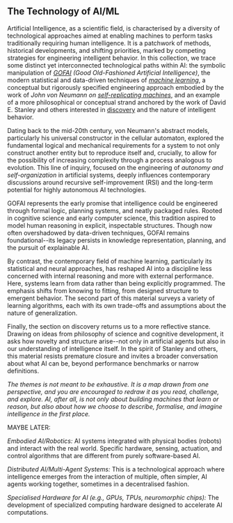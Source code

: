 
## The Technology of AI/ML

Artificial Intelligence, as a scientific field, is characterised by a diversity of technological
approaches aimed at enabling machines to perform tasks traditionally requiring human intelligence.
It is a patchwork of methods, historical developments, and shifting priorities, marked by competing
strategies for engineering intelligent behavior. In this collection, we trace some distinct
yet interconnected technological paths within AI: the symbolic manipulation of
*[GOFAI](./gofai/) (Good Old-Fashioned Artificial Intelligence)*, the modern statistical
and data-driven techniques of *[machine learning](./ml/)*, a conceptual but rigorously
specified engineering approach embodied by the work of *John von Neumann on
[self-replicating machines](./replicate/)*, and an example of a more philosophical or conceptual
strand anchored by the work of David E. Stanley and others interested in [discovery](./discovery/)
and the nature of intelligent behavior.


Dating back to the mid-20th century, von Neumann's abstract models, particularly his universal
constructor in the cellular automaton, explored the fundamental logical and mechanical requirements
for a system to not only construct another entity but to reproduce itself and, crucially,
to allow for the possibility of increasing complexity through a process analogous to evolution.
This line of inquiry, focused on the engineering of *autonomy and self-organization* in
artificial systems, deeply influences contemporary discussions around recursive self-improvement
(RSI) and the long-term potential for highly autonomous AI technologies.

GOFAI represents the early promise that intelligence could be engineered through formal logic,
planning systems, and neatly packaged rules. Rooted in cognitive science and early computer
science, this tradition aspired to model human reasoning in explicit, inspectable structures.
Though now often overshadowed by data-driven techniques, GOFAI remains foundational--its legacy
persists in knowledge representation, planning, and the pursuit of explainable AI.

By contrast, the contemporary field of machine learning, particularly its statistical and neural
approaches, has reshaped AI into a discipline less concerned with internal reasoning and more
with external performance. Here, systems learn from data rather than being explicitly programmed.
The emphasis shifts from knowing to fitting, from designed structure to emergent behavior.
The second part of this material surveys a variety of learning algorithms, each with its own
trade-offs and assumptions about the nature of generalization.

Finally, the section on discovery returns us to a more reflective stance. Drawing on ideas from
philosophy of science and cognitive development, it asks how novelty and structure arise--not
only in artificial agents but also in our understanding of intelligence itself. In the spirit
of Stanley and others, this material resists premature closure and invites a broader conversation
about what AI can be, beyond performance benchmarks or narrow definitions.


*The themes is not meant to be exhaustive. It is a map drawn from one perspective,
and you are encouraged to redraw it as you read, challenge, and explore. AI, after all, is not
only about building machines that learn or reason, but also about how we choose to describe,
formalise, and imagine intelligence in the first place.*


MAYBE LATER:

*Embodied AI/Robotics:*
AI systems integrated with physical bodies (robots) and interact with the real world.
Specific hardware, sensing, actuation, and control algorithms that are different
from purely software-based AI.

*Distributed AI/Multi-Agent Systems:*
This is a technological approach where intelligence emerges from the interaction of multiple,
often simpler, AI agents working together, sometimes in a decentralised fashion.

*Specialised Hardware for AI (e.g., GPUs, TPUs, neuromorphic chips):*
The development of specialized computing hardware
designed to accelerate AI computations.

